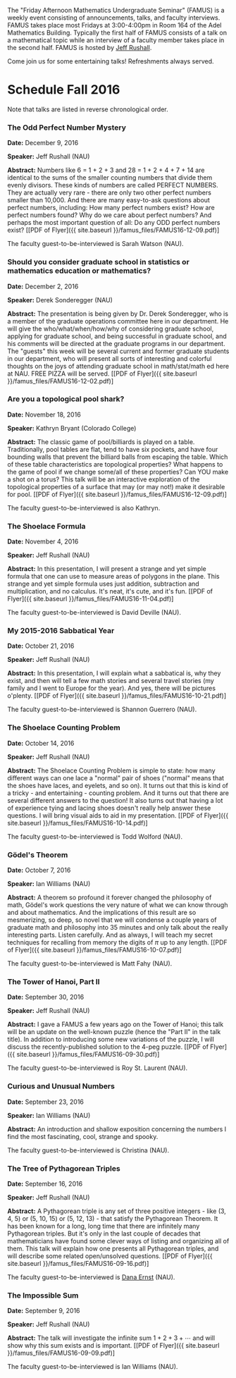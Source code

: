 The "Friday Afternoon Mathematics Undergraduate Seminar" (FAMUS) is a weekly event consisting of announcements, talks, and faculty interviews.  FAMUS takes place most Fridays at 3:00-4:00pm in Room 164 of the Adel Mathematics Building.  Typically the first half of FAMUS consists of a talk on a mathematical topic while an interview of a faculty member takes place in the second half. FAMUS is hosted by [Jeff Rushall](https://nau.edu/cefns/natsci/math/directory-full-time/rushall-jeff/).  

Come join us for some entertaining talks!  Refreshments always served.

# Schedule Fall 2016 #

Note that talks are listed in reverse chronological order.

### The Odd Perfect Number Mystery ###

**Date:** December 9, 2016

**Speaker:** Jeff Rushall (NAU)

**Abstract:**  Numbers like 6 = 1 + 2 + 3 and 28 = 1 + 2 + 4 + 7 + 14 are identical to the sums of the smaller counting numbers that divide them evenly divisors.  These kinds of numbers are called PERFECT NUMBERS.  They are actually very rare - there are only two other perfect numbers smaller than 10,000.  And there are many easy-to-ask questions about perfect numbers, including: How many perfect numbers exist?  How are perfect numbers found?  Why do we care about perfect numbers?  And perhaps the most important question of all: Do any ODD perfect numbers exist?  [[PDF of Flyer]({{ site.baseurl }}/famus_files/FAMUS16-12-09.pdf)]

The faculty guest-to-be-interviewed is Sarah Watson (NAU).

### Should you consider graduate school in statistics or mathematics education or mathematics? ###

**Date:** December 2, 2016

**Speaker:** Derek Sonderegger (NAU)

**Abstract:**  The presentation is being given by Dr. Derek Sonderegger, who is a member of the graduate operations committee here in our department.  He will give the who/what/when/how/why of considering graduate school, applying for graduate school, and being successful in graduate school, and his comments will be directed at the graduate programs in our department.  The "guests" this week will be several current and former graduate students in our department, who will present all sorts of interesting and colorful thoughts on the joys of attending graduate school in math/stat/math ed here at NAU.  FREE PIZZA will be served.  [[PDF of Flyer]({{ site.baseurl }}/famus_files/FAMUS16-12-02.pdf)]

### Are you a topological pool shark? ###

**Date:** November 18, 2016

**Speaker:** Kathryn Bryant (Colorado College)

**Abstract:**  The classic game of pool/billiards is played on a table. Traditionally, pool tables are flat, tend to have six pockets, and have four bounding walls that prevent the billiard balls from escaping the table. Which of these table characteristics are topological properties? What happens to the game of pool if we change some/all of these properties? Can YOU make a shot on a torus? This talk will be an interactive exploration of the topological properties of a surface that may (or may not!) make it desirable for pool. [[PDF of Flyer]({{ site.baseurl }}/famus_files/FAMUS16-12-09.pdf)]

The faculty guest-to-be-interviewed is also Kathryn.

### The Shoelace Formula ###

**Date:** November 4, 2016

**Speaker:** Jeff Rushall (NAU)

**Abstract:**  In this presentation, I will present a strange and yet simple formula that one can use to measure areas of polygons in the plane.  This strange and yet simple formula uses just addition, subtraction and multiplication, and no calculus. It's neat, it's cute, and it's fun.  [[PDF of Flyer]({{ site.baseurl }}/famus_files/FAMUS16-11-04.pdf)]

The faculty guest-to-be-interviewed is David Deville (NAU).

### My 2015-2016 Sabbatical Year ###

**Date:** October 21, 2016

**Speaker:** Jeff Rushall (NAU)

**Abstract:**  In this presentation, I will explain what a sabbatical is, why they exist, and then will tell a few math stories and several travel stories (my family and I went to Europe for the year).  And yes, there will be pictures o'plenty.  [[PDF of Flyer]({{ site.baseurl }}/famus_files/FAMUS16-10-21.pdf)]

The faculty guest-to-be-interviewed is Shannon Guerrero (NAU).

### The Shoelace Counting Problem ###

**Date:** October 14, 2016

**Speaker:** Jeff Rushall (NAU)

**Abstract:**  The Shoelace Counting Problem is simple to state: how many different ways can one lace a "normal" pair of shoes ("normal" means that the shoes have laces, and eyelets, and so on).  It turns out that this is kind of a tricky - and entertaining - counting problem.  And it turns out that there are several different answers to the question!  It also turns out that having a lot of experience tying and lacing shoes doesn't really help answer these questions.  I will bring visual aids to aid in my presentation.  [[PDF of Flyer]({{ site.baseurl }}/famus_files/FAMUS16-10-14.pdf)]

The faculty guest-to-be-interviewed is Todd Wolford (NAU).

### G&ouml;del's Theorem ###

**Date:** October 7, 2016

**Speaker:** Ian Williams (NAU)

**Abstract:**  A theorem so profound it forever changed the philosophy of math, G&ouml;del's work questions the very nature of what we can know through and about mathematics.  And the implications of this result are so mesmerizing, so deep, so novel that we will condense a couple years of graduate math and philosophy into 35 minutes and only talk about the really interesting parts. Listen carefully.  And as always, I will teach my secret techniques for recalling from memory the digits of $\pi$ up to any length.  [[PDF of Flyer]({{ site.baseurl }}/famus_files/FAMUS16-10-07.pdf)]

The faculty guest-to-be-interviewed is Matt Fahy (NAU).

### The Tower of Hanoi, Part II ###

**Date:** September 30, 2016

**Speaker:** Jeff Rushall (NAU)

**Abstract:**  I gave a FAMUS a few years ago on the Tower of Hanoi; this talk will be an update on the well-known puzzle (hence the "Part II" in the talk title).  In addition to introducing some new variations of the puzzle, I will discuss the recently-published solution to the 4-peg puzzle.  [[PDF of Flyer]({{ site.baseurl }}/famus_files/FAMUS16-09-30.pdf)]

The faculty guest-to-be-interviewed is Roy St. Laurent (NAU).

### Curious and Unusual Numbers ###

**Date:** September 23, 2016

**Speaker:** Ian Williams (NAU)

**Abstract:** An introduction and shallow exposition concerning the numbers I find the most fascinating, cool, strange and spooky.

The faculty guest-to-be-interviewed is Christina (NAU).

### The Tree of Pythagorean Triples ###

**Date:** September 16, 2016

**Speaker:** Jeff Rushall (NAU)

**Abstract:** A Pythagorean triple is any set of three positive integers - like (3, 4, 5) or (5, 10, 15) or (5, 12, 13) - that satisfy the Pythagorean Theorem.  It has been known for a long, long time that there are infinitely many Pythagorean triples.  But it's only in the last couple of decades that mathematicians have found some clever ways of listing and organizing all of them.  This talk will explain how one presents all Pythagorean triples, and will describe some related open/unsolved questions.  [[PDF of Flyer]({{ site.baseurl }}/famus_files/FAMUS16-09-16.pdf)]

The faculty guest-to-be-interviewed is [Dana Ernst](http://dcernst/github.io) (NAU).

### The Impossible Sum ###

**Date:** September 9, 2016

**Speaker:** Jeff Rushall (NAU)

**Abstract:** The talk will investigate the infinite sum $1+2+3+\cdots$ and will show why this sum exists and is important. [[PDF of Flyer]({{ site.baseurl }}/famus_files/FAMUS16-09-09.pdf)]

The faculty guest-to-be-interviewed is Ian Williams (NAU).
